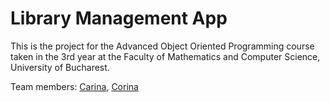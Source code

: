 # Library Management App
This is the project for the Advanced Object Oriented Programming course taken in the 3rd year at the Faculty of Mathematics and Computer Science, University of Bucharest. 

Team members: [Carina](https://github.com/SaicuCarina), [Corina](https://github.com/corinagherasim)

